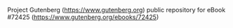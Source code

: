 Project Gutenberg (https://www.gutenberg.org) public repository
for eBook #72425 (https://www.gutenberg.org/ebooks/72425)

